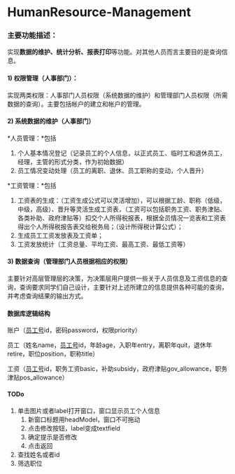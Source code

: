 # HumanResource-Management

### 主要功能描述：

实现**数据的维护、统计分析、报表打印**等功能。对其他人员而言主要目的是查询信息。

#### 1) **权限管理**（人事部门）：

实现两类权限：人事部门人员权限（系统数据的维护）和管理部门人员权限（所需数据的查询）。主要包括帐户的建立和帐户的管理。

#### 2)  **系统数据的维护**（人事部门）

*人员管理：*包括

1. 个人基本情况登记（记录员工的个人信息，以正式员工、临时工和退休员工，经理，主管的形式分类，作为初始数据）
2. 员工情况变动处理（员工的离职、退休、员工职称的变动，个人晋升）

*工资管理：*包括

1. 工资表的生成：（工资生成公式可以灵活增加），可以根据工龄、职称（低级，中级，高级）、晋升等灵活生成工资表，（工资可以包括职务工资、职务津贴、各类补助、政府津贴等）扣交个人所得税报表，根据全员情况一览表和工资表得出个人所得税报告表交给税务局；（设计所得税计算公式）；
2. 生成员工工资发放表及工资单；
3. 工资发放统计（工资总量、平均工资、最高工资、最低工资等）

#### 3)  **数据查询**（管理部门人员根据相应的权限）

主要针对高层管理层的决策，为决策层用户提供一些关于人员信息及工资信息的查询，查询要求同学们自己设计，主要针对上述所建立的信息提供各种可能的查询，并考虑查询结果的输出方式。



#### 数据库逻辑结构

账户（<u>员工号</u>id，密码password，权限priority）

员工（姓名name，<u>员工号</u>id，年龄age，入职年entry，离职年quit，退休年retire，职位position，职称title）

工资（<u>员工号</u>id，职务工资basic，补助subsidy，政府津贴gov_allowance，职务津贴pos_allowance）

#### TODo

1. 单击图片或者label打开窗口，窗口显示员工个人信息
   1. 新窗口标题用headModel，窗口不可拖动
   2. 点击修改按钮，label变成textfield
   3. 确定提示是否修改
   4. 点击返回
2. 查找姓名或者id
3. 筛选职位